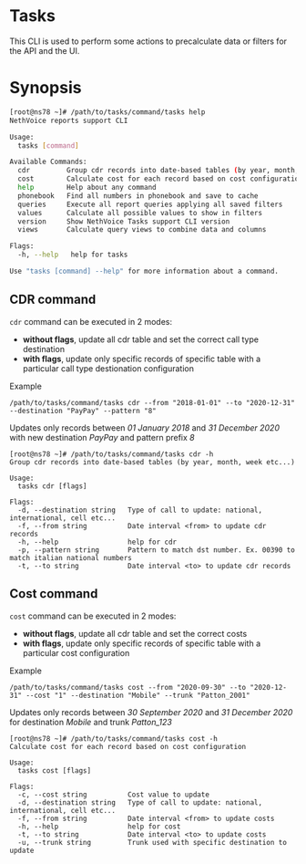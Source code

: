 # Tasks
This CLI is used to perform some actions to precalculate data or filters for the API and the UI.

# Synopsis
```bash
[root@ns78 ~]# /path/to/tasks/command/tasks help
NethVoice reports support CLI

Usage:
  tasks [command]

Available Commands:
  cdr         Group cdr records into date-based tables (by year, month, week etc...)
  cost        Calculate cost for each record based on cost configuration
  help        Help about any command
  phonebook   Find all numbers in phonebook and save to cache
  queries     Execute all report queries applying all saved filters
  values      Calculate all possible values to show in filters
  version     Show NethVoice Tasks support CLI version
  views       Calculate query views to combine data and columns

Flags:
  -h, --help   help for tasks

Use "tasks [command] --help" for more information about a command.
```

## CDR command
`cdr` command can be executed in 2 modes:
- **without flags**, update all cdr table and set the correct call type destination
- **with flags**, update only specific records of specific table with a particular call type destionation configuration

Example
```
/path/to/tasks/command/tasks cdr --from "2018-01-01" --to "2020-12-31" --destination "PayPay" --pattern "8"
```
Updates only records between *01 January 2018* and *31 December 2020* with new destination *PayPay* and pattern prefix *8*

```
[root@ns78 ~]# /path/to/tasks/command/tasks cdr -h
Group cdr records into date-based tables (by year, month, week etc...)

Usage:
  tasks cdr [flags]

Flags:
  -d, --destination string   Type of call to update: national, international, cell etc...
  -f, --from string          Date interval <from> to update cdr records
  -h, --help                 help for cdr
  -p, --pattern string       Pattern to match dst number. Ex. 00390 to match italian national numbers
  -t, --to string            Date interval <to> to update cdr records
```

## Cost command
`cost` command can be executed in 2 modes:
- **without flags**, update all cdr table and set the correct costs
- **with flags**, update only specific records of specific table with a particular cost configuration

Example
```
/path/to/tasks/command/tasks cost --from "2020-09-30" --to "2020-12-31" --cost "1" --destination "Mobile" --trunk "Patton_2001"
```
Updates only records between *30 September 2020* and *31 December 2020* for destination *Mobile* and trunk *Patton_123*

```
[root@ns78 ~]# /path/to/tasks/command/tasks cost -h
Calculate cost for each record based on cost configuration

Usage:
  tasks cost [flags]

Flags:
  -c, --cost string          Cost value to update
  -d, --destination string   Type of call to update: national, international, cell etc...
  -f, --from string          Date interval <from> to update costs
  -h, --help                 help for cost
  -t, --to string            Date interval <to> to update costs
  -u, --trunk string         Trunk used with specific destination to update
```
